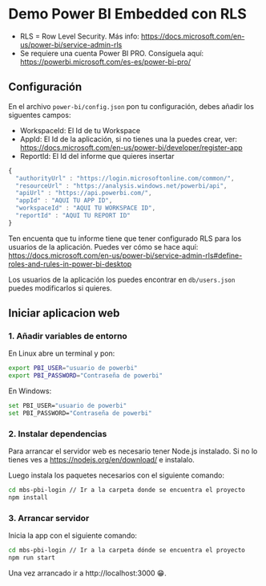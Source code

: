 # Demo Power BI Embedded con RLS
* RLS = Row Level Security. Más info: https://docs.microsoft.com/en-us/power-bi/service-admin-rls
* Se requiere una cuenta Power BI PRO. Consíguela aquí: https://powerbi.microsoft.com/es-es/power-bi-pro/

## Configuración
En el archivo `power-bi/config.json` pon tu configuración, debes añadir los siguentes campos:
* WorkspaceId: El Id de tu Workspace
* AppId: El Id de la aplicación, si no tienes una la puedes crear, ver: https://docs.microsoft.com/en-us/power-bi/developer/register-app
* ReportId: El Id del informe que quieres insertar

```js
{
  "authorityUrl" : "https://login.microsoftonline.com/common/",
  "resourceUrl" : "https://analysis.windows.net/powerbi/api",
  "apiUrl" : "https://api.powerbi.com/",
  "appId" : "AQUI TU APP ID",
  "workspaceId" : "AQUI TU WORKSPACE ID",
  "reportId" : "AQUI TU REPORT ID"
}
```
Ten encuenta que tu informe tiene que tener configurado RLS para los usuarios de la aplicación. Puedes ver cómo se hace aquí: https://docs.microsoft.com/en-us/power-bi/service-admin-rls#define-roles-and-rules-in-power-bi-desktop

Los usuarios de la aplicación los puedes encontrar en `db/users.json` puedes modificarlos si quieres.

## Iniciar aplicacion web

### 1. Añadir variables de entorno
En Linux abre un terminal y pon:

```bash
export PBI_USER="usuario de powerbi"
export PBI_PASSWORD="Contraseña de powerbi"
```

En Windows:

```bash
set PBI_USER="usuario de powerbi"
set PBI_PASSWORD="Contraseña de powerbi"
```

### 2. Instalar dependencias

Para arrancar el servidor web es necesario tener Node.js instalado. Si no lo tienes ves a https://nodejs.org/en/download/ e instalalo.

Luego instala los paquetes necesarios con el siguiente comando:
```bash
cd mbs-pbi-login // Ir a la carpeta donde se encuentra el proyecto
npm install
```
### 3. Arrancar servidor

Inicia la app con el siguiente comando:
```bash
cd mbs-pbi-login // Ir a la carpeta dónde se encuentra el proyecto
npm run start
```
Una vez arrancado ir a http://localhost:3000 😁.



